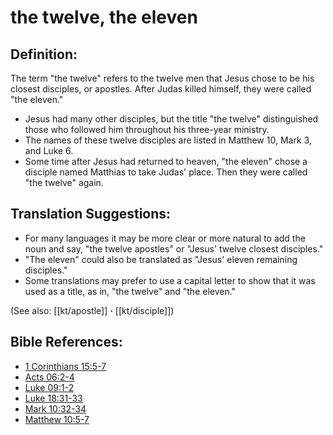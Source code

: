 # the twelve, the eleven #

## Definition: ##

The term "the twelve" refers to the twelve men that Jesus chose to be his closest disciples, or apostles. After Judas killed himself, they were called "the eleven."

* Jesus had many other disciples, but the title "the twelve" distinguished those who followed him throughout his three-year ministry.
* The names of these twelve disciples are listed in Matthew 10, Mark 3, and Luke 6.
* Some time after Jesus had returned to heaven, "the eleven" chose a disciple named Matthias to take Judas' place. Then they were called "the twelve" again.

## Translation Suggestions: ##

* For many languages it may be more clear or more natural to add the noun and say, "the twelve apostles" or "Jesus' twelve closest disciples."
* "The eleven" could also be translated as "Jesus' eleven remaining disciples."
* Some translations may prefer to use a capital letter to show that it was used as a title, as in, "the twelve" and "the eleven."

(See also: [[kt/apostle]] **·** [[kt/disciple]])

## Bible References: ##

* [1 Corinthians 15:5-7](en/tn/1co/help/15/05)
* [Acts 06:2-4](en/tn/act/help/06/02)
* [Luke 09:1-2](en/tn/luk/help/09/01)
* [Luke 18:31-33](en/tn/luk/help/18/31)
* [Mark 10:32-34](en/tn/mrk/help/10/32)
* [Matthew 10:5-7](en/tn/mat/help/10/05)